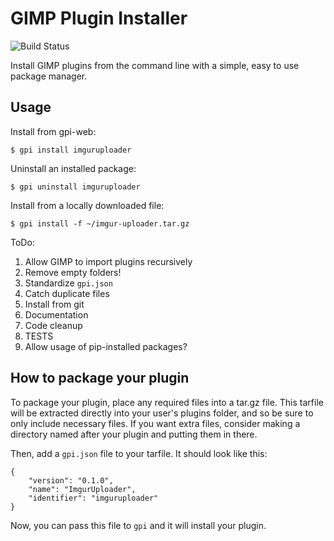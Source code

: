 # GIMP Plugin Installer

![Build Status](https://travis-ci.org/tschuy/gpi.svg)

Install GIMP plugins from the command line with a simple, easy to use package
manager.

Usage
-----

Install from gpi-web:

```
$ gpi install imguruploader
```

Uninstall an installed package:
```
$ gpi uninstall imguruploader
```

Install from a locally downloaded file:
```
$ gpi install -f ~/imgur-uploader.tar.gz
```


ToDo:

1. Allow GIMP to import plugins recursively
2. Remove empty folders!
3. Standardize ``gpi.json``
4. Catch duplicate files
6. Install from git
7. Documentation
8. Code cleanup
9. TESTS
10. Allow usage of pip-installed packages?

How to package your plugin
--------------------------

To package your plugin, place any required files into a tar.gz file. This
tarfile will be extracted directly into your user's plugins folder, and so be
sure to only include necessary files. If you want extra files, consider making
a directory named after your plugin and putting them in there.

Then, add a ``gpi.json`` file to your tarfile. It should look like this:

```
{
    "version": "0.1.0",
    "name": "ImgurUploader",
    "identifier": "imguruploader"
}
```

Now, you can pass this file to ``gpi`` and it will install your plugin.
